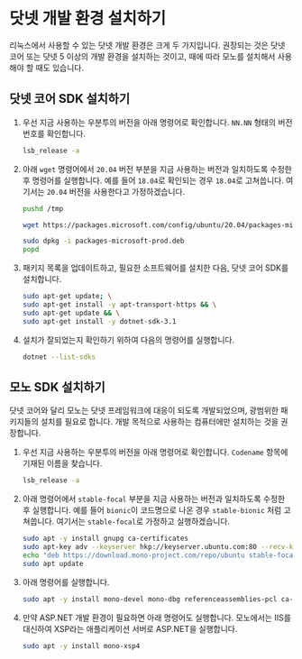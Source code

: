 # 닷넷 개발 환경 설치하기

리눅스에서 사용할 수 있는 닷넷 개발 환경은 크게 두 가지입니다. 권장되는 것은 닷넷 코어 또는 닷넷 5 이상의 개발 환경을 설치하는 것이고, 때에 따라 모노를 설치해서 사용해야 할 때도 있습니다.

## 닷넷 코어 SDK 설치하기

1. 우선 지금 사용하는 우분투의 버전을 아래 명령어로 확인합니다. `NN.NN` 형태의 버전 번호를 확인합니다.

   ```bash
   lsb_release -a
   ```

1. 아래 `wget` 명령어에서 `20.04` 버전 부분을 지금 사용하는 버전과 일치하도록 수정한 후 명령어를 실행합니다. 예를 들어 `18.04`로 확인되는 경우 `18.04`로 고쳐씁니다. 여기서는 `20.04` 버전을 사용한다고 가정하겠습니다.

    ```bash
    pushd /tmp

    wget https://packages.microsoft.com/config/ubuntu/20.04/packages-microsoft-prod.deb -O packages-microsoft-prod.deb
    
    sudo dpkg -i packages-microsoft-prod.deb
    popd
    ```

1. 패키지 목록을 업데이트하고, 필요한 소프트웨어를 설치한 다음, 닷넷 코어 SDK를 설치합니다.

   ```bash
   sudo apt-get update; \
   sudo apt-get install -y apt-transport-https && \
   sudo apt-get update && \
   sudo apt-get install -y dotnet-sdk-3.1
   ```

1. 설치가 잘되었는지 확인하기 위하여 다음의 명령어를 실행합니다.

    ```bash
    dotnet --list-sdks
    ```

## 모노 SDK 설치하기

닷넷 코어와 달리 모노는 닷넷 프레임워크에 대응이 되도록 개발되었으며, 광범위한 패키지들의 설치를 필요로 합니다. 개발 목적으로 사용하는 컴퓨터에만 설치하는 것을 권장합니다.

1. 우선 지금 사용하는 우분투의 버전을 아래 명령어로 확인합니다. `Codename` 항목에 기재된 이름을 찾습니다.

   ```bash
   lsb_release -a
   ```

1. 아래 명령어에서 `stable-focal` 부분을 지금 사용하는 버전과 일치하도록 수정한 후 실행합니다. 예를 들어 `bionic`이 코드명으로 나온 경우 `stable-bionic` 처럼 고쳐씁니다. 여기서는 `stable-focal`로 가정하고 실행하겠습니다.

   ```bash
   sudo apt -y install gnupg ca-certificates
   sudo apt-key adv --keyserver hkp://keyserver.ubuntu.com:80 --recv-keys 3FA7E0328081BFF6A14DA29AA6A19B38D3D831EF
   echo "deb https://download.mono-project.com/repo/ubuntu stable-focal main" | sudo tee /etc/apt/sources.list.d/mono-official-stable.list
   sudo apt update
   ```

1. 아래 명령어를 실행합니다.

   ```bash
   sudo apt -y install mono-devel mono-dbg referenceassemblies-pcl ca-certificates-mono nuget
   ```

1. 만약 ASP.NET 개발 환경이 필요하면 아래 명령어도 실행합니다. 모노에서는 IIS를 대신하여 XSP라는 애플리케이션 서버로 ASP.NET을 실행합니다.

    ```bash
    sudo apt -y install mono-xsp4
    ```
